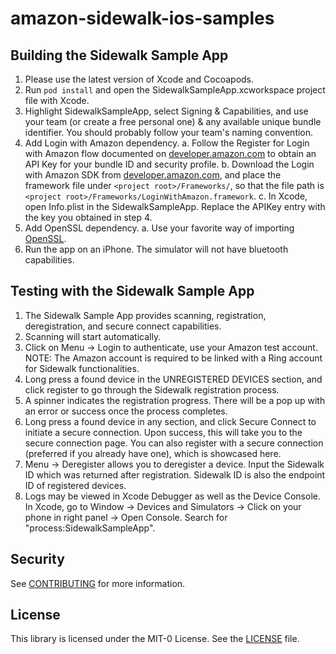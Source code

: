 # amazon-sidewalk-ios-samples

## Building the Sidewalk Sample App
1. Please use the latest version of Xcode and Cocoapods.
2. Run `pod install` and open the SidewalkSampleApp.xcworkspace project file with Xcode.
3. Highlight SidewalkSampleApp, select Signing & Capabilities, and use your team (or create a free personal one) & any available unique bundle identifier. You should probably follow your team's naming convention.
4. Add Login with Amazon dependency.
    a. Follow the Register for Login with Amazon flow documented on [developer.amazon.com](https://developer.amazon.com/docs/login-with-amazon/register-ios.html) to obtain an API Key for your bundle ID and security profile.
    b. Download the Login with Amazon SDK from [developer.amazon.com](https://developer.amazon.com/docs/apps-and-games/sdk-downloads.html), and place the framework file under `<project root>/Frameworks/`, so that the file path is `<project root>/Frameworks/LoginWithAmazon.framework`.
    c. In Xcode, open Info.plist in the SidewalkSampleApp. Replace the APIKey entry with the key you obtained in step 4.
5. Add OpenSSL dependency.
    a. Use your favorite way of importing [OpenSSL](https://www.openssl.org/).
6. Run the app on an iPhone. The simulator will not have bluetooth capabilities.

## Testing with the Sidewalk Sample App
1. The Sidewalk Sample App provides scanning, registration, deregistration, and secure connect capabilities.
2. Scanning will start automatically.
3. Click on Menu -> Login to authenticate, use your Amazon test account. NOTE: The Amazon account is required to be linked with a Ring account for Sidewalk functionalities.
4. Long press a found device in the UNREGISTERED DEVICES section, and click register to go through the Sidewalk registration process.
5. A spinner indicates the registration progress. There will be a pop up with an error or success once the process completes. 
6. Long press a found device in any section, and click Secure Connect to initiate a secure connection. Upon success, this will take you to the secure connection page. You can also register with a secure connection (preferred if you already have one), which is showcased here.
7. Menu -> Deregister allows you to deregister a device. Input the Sidewalk ID which was returned after registration. Sidewalk ID is also the endpoint ID of registered devices.
8. Logs may be viewed in Xcode Debugger as well as the Device Console. In Xcode, go to Window → Devices and Simulators → Click on your phone in right panel → Open Console. Search for "process:SidewalkSampleApp".

## Security
See [CONTRIBUTING](CONTRIBUTING.md#security-issue-notifications) for more information.

## License
This library is licensed under the MIT-0 License. See the [LICENSE](LICENSE) file.

